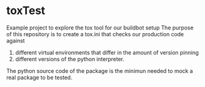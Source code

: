 # toxTest
Example project to explore the tox tool for our buildbot setup
The purpose of this repository is to create a tox.ini that checks our production code against 
1. different virtual environments that differ in the amount of version pinning
1. different versions of the python interpreter.

The python source code of the package is the minimun needed to mock a real package to be tested.

